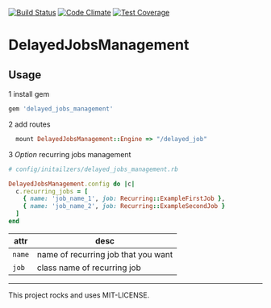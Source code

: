 [![Build Status](https://travis-ci.org/glazziq/delayed-jobs-management.svg?branch=master)](https://travis-ci.org/glazziq/delayed-jobs-management)
[![Code Climate](https://codeclimate.com/github/glazziq/delayed-jobs-management/badges/gpa.svg)](https://codeclimate.com/github/glazziq/delayed-jobs-management)
[![Test Coverage](https://codeclimate.com/github/glazziq/delayed-jobs-management/badges/coverage.svg)](https://codeclimate.com/github/glazziq/delayed-jobs-management/coverage)

# DelayedJobsManagement

## Usage

1 install gem

```ruby
gem 'delayed_jobs_management'
```

2 add routes

```ruby
  mount DelayedJobsManagement::Engine => "/delayed_job"
```

3 *Option* recurring jobs management

```ruby
# config/initailzers/delayed_jobs_management.rb

DelayedJobsManagement.config do |c|
  c.recurring_jobs = [
    { name: 'job_name_1', job: Recurring::ExampleFirstJob },
    { name: 'job_name_2', job: Recurring::ExampleSecondJob }
  ]
end
```

|attr|desc|
|----------|----------|
|`name`| name of recurring job that you want|
|`job`| class name of recurring job|

---

This project rocks and uses MIT-LICENSE.
